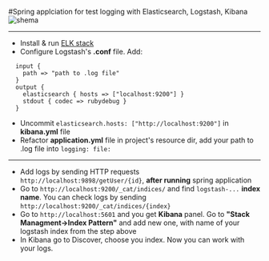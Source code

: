#Spring applciation for test logging with Elasticsearch, Logstash, Kibana
![shema](https://github.com/volvadvit/ELK-Spring-Example/blob/master/1.png?raw=true)
__________
- Install & run [ELK stack](https://www.elastic.co/)
- Configure Logstash's **.conf** file. Add: 

```
  input {
    path => "path to .log file"
  }
  output {
    elasticsearch { hosts => ["localhost:9200"] }
    stdout { codec => rubydebug }
  }
```
  
- Uncommit `elasticsearch.hosts: ["http://localhost:9200"]` in **kibana.yml** file
- Refactor **application.yml** file in project's resource dir, add your path to .log file into `logging: file:`
_________
- Add logs by sending HTTP requests `http://localhost:9898/getUser/{id}`, **after running** spring application
- Go to `http://localhost:9200/_cat/indices/` and find `logstash-...` **index name**. You can check logs by sending `http://localhost:9200/_cat/indices/{index}`
- Go to `http://localhost:5601` and you get **Kibana** panel. Go to **"Stack Managment->Index Pattern"** and add new one, with name of your logstash index from the step above
- In Kibana go to Discover, choose you index. Now you can work with your logs.
